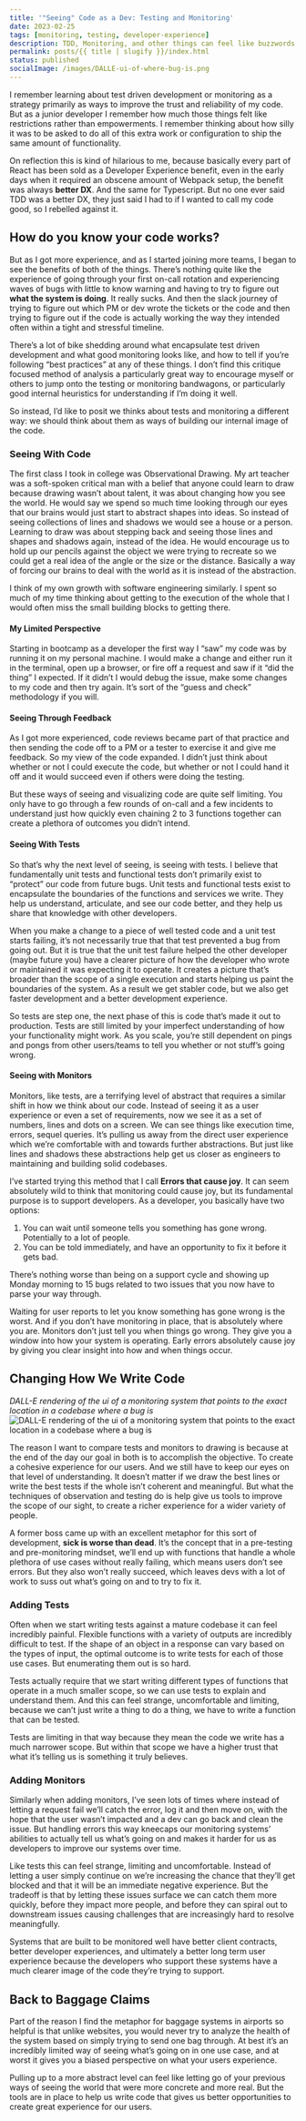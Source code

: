```yaml
---
title: '"Seeing" Code as a Dev: Testing and Monitoring'
date: 2023-02-25
tags: [monitoring, testing, developer-experience]
description: TDD, Monitoring, and other things can feel like buzzwords, but they're actually key ways to "see" the systems we build, especially as we scale.
permalink: posts/{{ title | slugify }}/index.html
status: published
socialImage: /images/DALLE-ui-of-where-bug-is.png
---
```


I remember learning about test driven development or monitoring as a strategy primarily as ways to improve the trust and reliability of my code. But as a junior developer I remember how much those things felt like restrictions rather than empowerments. I remember thinking about how silly it was to be asked to do all of this extra work or configuration to ship the same amount of functionality.

On reflection this is kind of hilarious to me, because basically every part of React has been sold as a Developer Experience benefit, even in the early days when it required an obscene amount of Webpack setup, the benefit was always **better DX**. And the same for Typescript. But no one ever said TDD was a better DX, they just said I had to if I wanted to call my code good, so I rebelled against it.

## How do you know your code works?

But as I got more experience, and as I started joining more teams, I began to see the benefits of both of the things. There’s nothing quite like the experience of going through your first on-call rotation and experiencing waves of bugs with little to know warning and having to try to figure out **what the system is doing**. It really sucks. And then the slack journey of trying to figure out which PM or dev wrote the tickets or the code and then trying to figure out if the code is actually working the way they intended often within a tight and stressful timeline.

There’s a lot of bike shedding around what encapsulate test driven development and what good monitoring looks like, and how to tell if you’re following “best practices” at any of these things. I don’t find this critique focused method of analysis a particularly great way to encourage myself or others to jump onto the testing or monitoring bandwagons, or particularly good internal heuristics for understanding if I’m doing it well.

So instead, I’d like to posit we thinks about tests and monitoring a different way: we should think about them as ways of building our internal image of the code.

### Seeing With Code

The first class I took in college was Observational Drawing. My art teacher was a soft-spoken critical man with a belief that anyone could learn to draw because drawing wasn’t about talent, it was about changing how you see the world. He would say we spend so much time looking through our eyes that our brains would just start to abstract shapes into ideas. So instead of seeing collections of lines and shadows we would see a house or a person. Learning to draw was about stepping back and seeing those lines and shapes and shadows again, instead of the idea. He would encourage us to hold up our pencils against the object we were trying to recreate so we could get a real idea of the angle or the size or the distance. Basically a way of forcing our brains to deal with the world as it is instead of the abstraction.

I think of my own growth with software engineering similarly. I spent so much of my time thinking about getting to the execution of the whole that I would often miss the small building blocks to getting there.

#### My Limited Perspective

Starting in bootcamp as a developer the first way I “saw” my code was by running it on my personal machine. I would make a change and either run it in the terminal, open up a browser, or fire off a request and saw if it “did the thing” I expected. If it didn’t I would debug the issue, make some changes to my code and then try again. It’s sort of the “guess and check” methodology if you will.

#### Seeing Through Feedback

As I got more experienced, code reviews became part of that practice and then sending the code off to a PM or a tester to exercise it and give me feedback. So my view of the code expanded. I didn’t just think about whether or not I could execute the code, but whether or not I could hand it off and it would succeed even if others were doing the testing.

But these ways of seeing and visualizing code are quite self limiting. You only have to go through a few rounds of on-call and a few incidents to understand just how quickly even chaining 2 to 3 functions together can create a plethora of outcomes you didn’t intend.

#### Seeing With Tests

So that’s why the next level of seeing, is seeing with tests. I believe that fundamentally unit tests and functional tests don’t primarily exist to “protect” our code from future bugs. Unit tests and functional tests exist to encapsulate the boundaries of the functions and services we write. They help us understand, articulate, and see our code better, and they help us share that knowledge with other developers.

When you make a change to a piece of well tested code and a unit test starts failing, it’s not necessarily true that that test prevented a bug from going out. But it is true that the unit test failure helped the other developer (maybe future you) have a clearer picture of how the developer who wrote or maintained it was expecting it to operate. It creates a picture that’s broader than the scope of a single execution and starts helping us paint the boundaries of the system. As a result we get stabler code, but we also get faster development and a better development experience.

So tests are step one, the next phase of this is code that’s made it out to production. Tests are still limited by your imperfect understanding of how your functionality might work. As you scale, you’re still dependent on pings and pongs from other users/teams to tell you whether or not stuff’s going wrong.

#### Seeing with Monitors

Monitors, like tests, are a terrifying level of abstract that requires a similar shift in how we think about our code. Instead of seeing it as a user experience or even a set of requirements, now we see it as a set of numbers, lines and dots on a screen. We can see things like execution time, errors, sequel queries. It’s pulling us away from the direct user experience which we’re comfortable with and towards further abstractions. But just like lines and shadows these abstractions help get us closer as engineers to maintaining and building solid codebases.

I’ve started trying this method that I call **Errors that cause joy**. It can seem absolutely wild to think that monitoring could cause joy, but its fundamental purpose is to support developers. As a developer, you basically have two options:

1. You can wait until someone tells you something has gone wrong. Potentially to a lot of people.
2. You can be told immediately, and have an opportunity to fix it before it gets bad.

There’s nothing worse than being on a support cycle and showing up Monday morning to 15 bugs related to two issues that you now have to parse your way through.

Waiting for user reports to let you know something has gone wrong is the worst. And if you don’t have monitoring in place, that is absolutely where you are. Monitors don’t just tell you when things go wrong. They give you a window into how your system is operating. Early errors absolutely cause joy by giving you clear insight into how and when things occur.

## Changing How We Write Code

_DALL-E rendering of the ui of a monitoring system that points to the exact location in a codebase where a bug is_
![DALL-E rendering of the ui of a monitoring system that points to the exact location in a codebase where a bug is](/images/DALLE-ui-of-where-bug-is.png)

The reason I want to compare tests and monitors to drawing is because at the end of the day our goal in both is to accomplish the objective. To create a cohesive experience for our users. And we still have to keep our eyes on that level of understanding. It doesn’t matter if we draw the best lines or write the best tests if the whole isn’t coherent and meaningful. But what the techniques of observation and testing do is help give us tools to improve the scope of our sight, to create a richer experience for a wider variety of people.

A former boss came up with an excellent metaphor for this sort of development, **sick is worse than dead**. It’s the concept that in a pre-testing and pre-monitoring mindset, we’ll end up with functions that handle a whole plethora of use cases without really failing, which means users don’t see errors. But they also won’t really succeed, which leaves devs with a lot of work to suss out what’s going on and to try to fix it.

### Adding Tests

Often when we start writing tests against a mature codebase it can feel incredibly painful. Flexible functions with a variety of outputs are incredibly difficult to test. If the shape of an object in a response can vary based on the types of input, the optimal outcome is to write tests for each of those use cases. But enumerating them out is so hard.

Tests actually require that we start writing different types of functions that operate in a much smaller scope, so we can use tests to explain and understand them. And this can feel strange, uncomfortable and limiting, because we can’t just write a thing to do a thing, we have to write a function that can be tested.

Tests are limiting in that way because they mean the code we write has a much narrower scope. But within that scope we have a higher trust that what it’s telling us is something it truly believes.

### Adding Monitors

Similarly when adding monitors, I’ve seen lots of times where instead of letting a request fail we’ll catch the error, log it and then move on, with the hope that the user wasn’t impacted and a dev can go back and clean the issue. But handling errors this way kneecaps our monitoring systems’ abilities to actually tell us what’s going on and makes it harder for us as developers to improve our systems over time.

Like tests this can feel strange, limiting and uncomfortable. Instead of letting a user simply continue on we’re increasing the chance that they’ll get blocked and that it will be an immediate negative experience. But the tradeoff is that by letting these issues surface we can catch them more quickly, before they impact more people, and before they can spiral out to downstream issues causing challenges that are increasingly hard to resolve meaningfully.

Systems that are built to be monitored well have better client contracts, better developer experiences, and ultimately a better long term user experience because the developers who support these systems have a much clearer image of the code they’re trying to support.

## Back to Baggage Claims

Part of the reason I find the metaphor for baggage systems in airports so helpful is that unlike websites, you would never try to analyze the health of the system based on simply trying to send one bag through. At best it’s an incredibly limited way of seeing what’s going on in one use case, and at worst it gives you a biased perspective on what your users experience.

Pulling up to a more abstract level can feel like letting go of your previous ways of seeing the world that were more concrete and more real. But the tools are in place to help us write code that gives us better opportunities to create great experience for our users.
